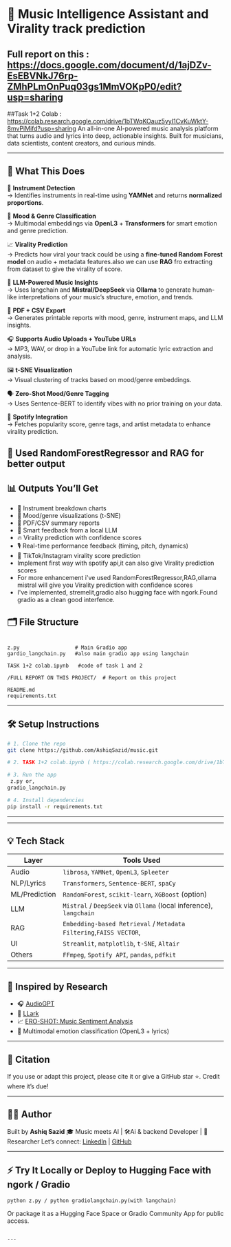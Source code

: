 
# 🎵 Music Intelligence Assistant and Virality track prediction
## Full report on this : https://docs.google.com/document/d/1ajDZv-EsEBVNkJ76rp-ZMhPLmOnPuq03gs1MmVOKpP0/edit?usp=sharing
##Task 1+2 Colab : https://colab.research.google.com/drive/1bTWqKOauz5yyI1CvKuWktY-8mvPiMifd?usp=sharing
An all-in-one AI-powered music analysis platform that turns audio and lyrics into deep, actionable insights. Built for musicians, data scientists, content creators, and curious minds.


---

## 🚀 What This Does

🎼 **Instrument Detection**  
→ Identifies instruments in real-time using **YAMNet** and returns **normalized proportions**.

🎵 **Mood & Genre Classification**  
→ Multimodal embeddings via **OpenL3** + **Transformers** for smart emotion and genre prediction.

📈 **Virality Prediction**  
→ Predicts how viral your track could be using a  **fine-tuned Random Forest model** on audio + metadata features.also we can use **RAG** fro extracting from dataset to give the virality of score.

🧠 **LLM-Powered Music Insights**  
→ Uses  langchain and **Mistral/DeepSeek** via **Ollama** to generate human-like interpretations of your music’s structure, emotion, and trends.

📄 **PDF + CSV Export**  
→ Generates printable reports with mood, genre, instrument maps, and LLM insights.

🎧 **Supports Audio Uploads + YouTube URLs**  
→ MP3, WAV, or drop in a YouTube link for automatic lyric extraction and analysis.

🖼️ **t-SNE Visualization**  
→ Visual clustering of tracks based on mood/genre embeddings.

🗣️ **Zero-Shot Mood/Genre Tagging**  
→ Uses Sentence-BERT to identify vibes with no prior training on your data.

🎵 **Spotify Integration**  
→ Fetches popularity score, genre tags, and artist metadata to enhance virality prediction.

🎵 **Used RandomForestRegressor and RAG for better output**
---
## 📊 Outputs You’ll Get

* 🎹 Instrument breakdown charts
* 🎨 Mood/genre visualizations (t-SNE)
* 🧾 PDF/CSV summary reports
* 🤖 Smart feedback from a local LLM
* 🔥 Virality prediction with confidence scores
* 🎙️ Real-time performance feedback (timing, pitch, dynamics)
* 📱 TikTok/Instagram virality score prediction
* Implement first way with spotify api,it can also give Virality prediction scores
* For more enhancement i've used RandomForestRegressor,RAG,ollama mistral will give you  Virality prediction with confidence scores
* I've implemented, stremelit,gradio also hugging face with ngork.Found gradio as a  clean good interfence.
## 🗂️ File Structure

```

z.py                  # Main Gradio app
gardio_langchain.py   #also main gradio app using langchain

TASK 1+2 colab.ipynb   #code of task 1 and 2

/FULL REPORT ON THIS PROJECT/  # Report on this project

README.md
requirements.txt

````

---

## 🛠️ Setup Instructions

```bash
# 1. Clone the repo
git clone https://github.com/AshiqSazid/music.git

# 2. TASK 1+2 colab.ipynb ( https://colab.research.google.com/drive/1bTWqKOauz5yyI1CvKuWktY-8mvPiMifd?usp=sharing  )

# 3. Run the app
 z.py or,
gradio_langchain.py

# 4. Install dependencies
pip install -r requirements.txt
````

---


---

## 💡 Tech Stack

| Layer         | Tools Used                                            |
| ------------- | ----------------------------------------------------- |
| Audio         | `librosa`, `YAMNet`, `OpenL3`, `Spleeter`             |
| NLP/Lyrics    | `Transformers`, `Sentence-BERT`, `spaCy`              |
| ML/Prediction | `RandomForest`, `scikit-learn`, `XGBoost` (option)    |
| LLM           | `Mistral` / `DeepSeek` via `Ollama` (local inference), `langchain` |
| RAG           | `Embedding-based Retrieval` / `Metadata Filtering`,`FAISS VECTOR`, |
| UI            | `Streamlit`, `matplotlib`, `t-SNE`, `Altair`          |
| Others        | `FFmpeg`, `Spotify API`, `pandas`, `pdfkit`           |

---

## 🧪 Inspired by Research

* 🎧 [AudioGPT](https://arxiv.org/abs/2304.12966)
* 🎼 [LLark](https://arxiv.org/abs/2403.00703)
* 📈 [ERO-SHOT: Music Sentiment Analysis](https://arxiv.org/abs/2402.12392)
* 🤖 Multimodal emotion classification (OpenL3 + lyrics)

---

## 📘 Citation

If you use or adapt this project, please cite it or give a GitHub star ⭐️. Credit where it’s due!

---

## 🧑‍💻 Author

Built by **Ashiq Sazid**
🎓 Music meets AI | 🛠️Ai & backend Developer | 🔬 Researcher
Let’s connect: [LinkedIn](https://www.linkedin.com/in/ashiq-sazid/) | [GitHub](https://github.com/AshiqSazid)

---

## ⚡ Try It Locally or Deploy to Hugging Face with ngork / Gradio

```
python z.py / python gradiolangchain.py(with langchain)
```

Or package it as a Hugging Face Space or Gradio Community App for public access.

```

---

```
